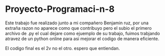 # Proyecto-Programaci-n-8

Este trabajo fue realizado junto a mi compañero Benjamin ruz, por una extraña razon no aparece como que contribuyo pero el subio el primero archivo de .py el cual dejare como ejuemplo de su trabajo, fuimos trabjando atravez de un python online para asi mejorar el codigo de manera eficiente.

El codigo final es el 2v no el otro. espero que entiendan.

